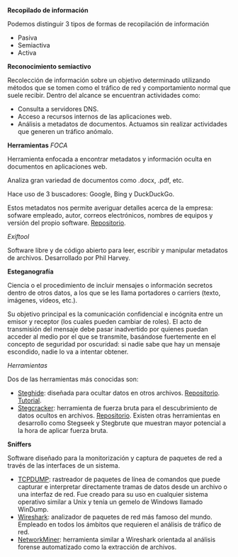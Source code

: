 **Recopilado de información**

Podemos distinguir 3 tipos de formas de recopilación de información
- Pasiva
- Semiactiva
- Activa

**Reconocimiento semiactivo**

Recolección de información sobre un objetivo determinado utilizando métodos que se tomen como el tráfico de red y comportamiento normal que suele recibir.
Dentro del alcance se encuentran actividades como:
- Consulta a servidores DNS.
- Acceso a recursos internos de las aplicaciones web.
- Análisis a metadatos de documentos.
Actuamos sin realizar actividades que generen un tráfico anómalo.

**Herramientas**
*FOCA*

Herramienta enfocada a encontrar metadatos y información oculta en documentos en aplicaciones web.

Analiza gran variedad de documentos como .docx, .pdf, etc.

Hace uso de 3 buscadores: Google, Bing y DuckDuckGo.

Estos metadatos nos permite averiguar detalles acerca de la empresa: sofware empleado, autor, correos electrónicos, nombres de equipos y versión del propio software. [Repositorio]().

*Exiftool*

Software libre y de código abierto para leer, escribir y manipular metadatos de archivos.
Desarrollado por Phil Harvey. 

**Esteganografía**

Ciencia o el procedimiento de incluir mensajes o información secretos dentro de otros datos, a los que se les llama portadores o carriers (texto, imágenes, videos, etc.).

Su objetivo principal es la comunicación confidencial e incógnita entre un emisor y receptor (los cuales pueden cambiar de roles). El acto de transmisión del mensaje debe pasar inadvertido por quienes puedan acceder al medio por el que se transmite, basándose fuertemente en el concepto de seguridad por oscuridad: si nadie sabe que hay un mensaje escondido, nadie lo va a intentar obtener.

*Herramientas*

Dos de las herramientas más conocidas son:
- [Steghide](): diseñada para ocultar datos en otros archivos.  [Repositorio](). [Tutorial]().
- [Stegcracker](): herramienta de fuerza bruta para el descubrimiento de datos ocultos en archivos. [Repositorio]().
Existen otras herramientas en desarrollo como Stegseek y Stegbrute que muestran mayor potencial a la hora de aplicar fuerza bruta.

**Sniffers**

Software diseñado para la monitorización y captura de paquetes de red a través de las interfaces de un sistema.
- [TCPDUMP](): rastreador de paquetes de línea de comandos que puede capturar e interpretar directamente tramas de datos desde un archivo o una interfaz de red. Fue creado para su uso en cualquier sistema operativo similar a Unix y tenía un gemelo de Windows llamado WinDump.
- [Wireshark](): analizador de paquetes de red más famoso del mundo. Empleado en todos los ámbitos que requieren el análisis de tráfico de red.
- [NetworkMiner](): herramienta similar a Wireshark orientada al análisis forense automatizado como la extracción de archivos.